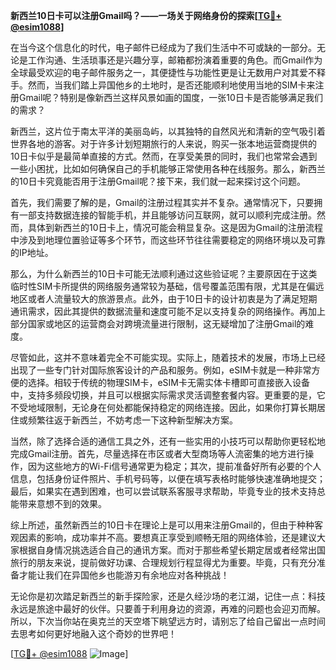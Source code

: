 **新西兰10日卡可以注册Gmail吗？——一场关于网络身份的探索[[TG💪+ @esim1088](https://t.me/s/esim1088)]**

在当今这个信息化的时代，电子邮件已经成为了我们生活中不可或缺的一部分。无论是工作沟通、生活琐事还是兴趣分享，邮箱都扮演着重要的角色。而Gmail作为全球最受欢迎的电子邮件服务之一，其便捷性与功能性更是让无数用户对其爱不释手。然而，当我们踏上异国他乡的土地时，是否还能顺利地使用当地的SIM卡来注册Gmail呢？特别是像新西兰这样风景如画的国度，一张10日卡是否能够满足我们的需求？

新西兰，这片位于南太平洋的美丽岛屿，以其独特的自然风光和清新的空气吸引着世界各地的游客。对于许多计划短期旅行的人来说，购买一张本地运营商提供的10日卡似乎是最简单直接的方式。然而，在享受美景的同时，我们也常常会遇到一些小困扰，比如如何确保自己的手机能够正常使用各种在线服务。那么，新西兰的10日卡究竟能否用于注册Gmail呢？接下来，我们就一起来探讨这个问题。

首先，我们需要了解的是，Gmail的注册过程其实并不复杂。通常情况下，只要拥有一部支持数据连接的智能手机，并且能够访问互联网，就可以顺利完成注册。然而，具体到新西兰的10日卡上，情况可能会稍显复杂。这是因为Gmail的注册流程中涉及到地理位置验证等多个环节，而这些环节往往需要稳定的网络环境以及可靠的IP地址。

那么，为什么新西兰的10日卡可能无法顺利通过这些验证呢？主要原因在于这类临时性SIM卡所提供的网络服务通常较为基础，信号覆盖范围有限，尤其是在偏远地区或者人流量较大的旅游景点。此外，由于10日卡的设计初衷是为了满足短期通讯需求，因此其提供的数据流量和速度可能不足以支持复杂的网络操作。再加上部分国家或地区的运营商会对跨境流量进行限制，这无疑增加了注册Gmail的难度。

尽管如此，这并不意味着完全不可能实现。实际上，随着技术的发展，市场上已经出现了一些专门针对国际旅客设计的产品和服务。例如，eSIM卡就是一种非常方便的选择。相较于传统的物理SIM卡，eSIM卡无需实体卡槽即可直接嵌入设备中，支持多频段切换，并且可以根据实际需求灵活调整套餐内容。更重要的是，它不受地域限制，无论身在何处都能保持稳定的网络连接。因此，如果你打算长期居住或频繁往返于新西兰，不妨考虑一下这种新型解决方案。

当然，除了选择合适的通信工具之外，还有一些实用的小技巧可以帮助你更轻松地完成Gmail注册。首先，尽量选择在市区或者大型商场等人流密集的地方进行操作，因为这些地方的Wi-Fi信号通常更为稳定；其次，提前准备好所有必要的个人信息，包括身份证件照片、手机号码等，以便在填写表格时能够快速准确地提交；最后，如果实在遇到困难，也可以尝试联系客服寻求帮助，毕竟专业的技术支持总能带来意想不到的效果。

综上所述，虽然新西兰的10日卡在理论上是可以用来注册Gmail的，但由于种种客观因素的影响，成功率并不高。要想真正享受到顺畅无阻的网络体验，还是建议大家根据自身情况挑选适合自己的通讯方案。而对于那些希望长期定居或者经常出国旅行的朋友来说，提前做好功课、合理规划行程显得尤为重要。毕竟，只有充分准备才能让我们在异国他乡也能游刃有余地应对各种挑战！

无论你是初次踏足新西兰的新手探险家，还是久经沙场的老江湖，记住一点：科技永远是旅途中最好的伙伴。只要善于利用身边的资源，再难的问题也会迎刃而解。所以，下次当你站在奥克兰的天空塔下眺望远方时，请别忘了给自己留出一点时间去思考如何更好地融入这个奇妙的世界吧！

[[TG💪+ @esim1088](https://t.me/s/esim1088) ![Image](https://i.postimg.cc/4NQfJmqS/Snipaste-2025-05-13-00-14-12.png)]